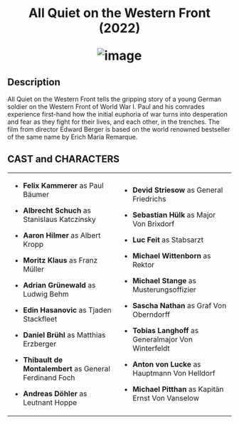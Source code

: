 <h1 align="center">All Quiet on the Western Front (2022) 
  
    
![image](https://github.com/LukeCris/app-dev./assets/134496338/2c7b4544-5f9b-4b8e-8af7-9ea5c1fae6ad)

 </p>
 
 ## Description ##
All Quiet on the Western Front tells the gripping story of a young German soldier on the Western Front of World War I. Paul and his comrades experience first-hand how the initial euphoria of war turns into desperation and fear as they fight for their lives, and each other, in the trenches. The film from director Edward Berger is based on the world renowned bestseller of the same name by Erich Maria Remarque.


  ## CAST and CHARACTERS ##
  
 <table>
   <tr>
     <td>
       
- **Felix Kammerer** as Paul Bäumer
- **Albrecht Schuch** as Stanislaus Katczinsky
- **Aaron Hilmer** as Albert Kropp
- **Moritz Klaus** as Franz Müller
- **Adrian Grünewald** as Ludwig Behm
- **Edin Hasanovic** as Tjaden Stackfleet
- **Daniel Brühl** as Matthias Erzberger
- **Thibault de Montalembert** as General Ferdinand Foch
- **Andreas Döhler** as Leutnant Hoppe
       
     </td>
     <td>
       
  - **Devid Striesow** as General Friedrichs
  - **Sebastian Hülk** as Major Von Brixdorf
  - **Luc Feit** as Stabsarzt
  - **Michael Wittenborn** as Rektor
  - **Michael Stange** as Musterungsoffizier
  - **Sascha Nathan** as Graf Von Oberndorff
  - **Tobias Langhoff** as Generalmajor Von Winterfeldt
  - **Anton von Lucke** as Hauptmann Von Helldorf
  - **Michael Pitthan** as Kapitän Ernst Von Vanselow

     </td>
    </tr>
   </table>
  
